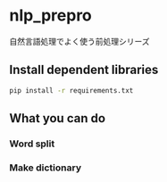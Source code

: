 # nlp_prepro

自然言語処理でよく使う前処理シリーズ

## Install dependent libraries

```bash
pip install -r requirements.txt
```

## What you can do

### Word split

### Make dictionary
